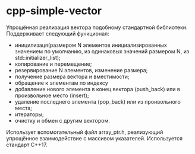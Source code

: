 # cpp-simple-vector
Упрощённая реализация вектора подобному стандартной библиотеки.
Поддерживает следующий функционал:
- иницилизаця(размером N элементов инициализированных значением по умолчанию, из одинаковых значений размером N, из std::initializer_list);
- копирование и перемещение;
- резервирование N элементов, изменение размера;
- получение размера вектора и вместимости;
- обращение к элементам по индексу
- добавление нового элемента в конец вектора (push_back) или в произвольное место (insert);
- удаление последнего элемента (pop_back) или из проивольного места;
- итераторы;
- очистку и обмен с другим вектором.

Использует вспомогательный файл array_ptr.h, реализующий упрощённое взаимодействие с массивом указателей.
Используется стандарт C++17.
